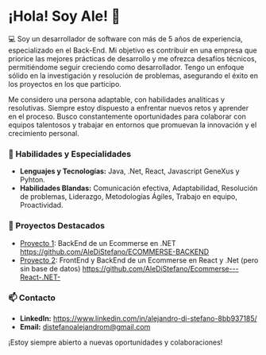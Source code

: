# ¡Hola! Soy Ale! 👋 

💻 Soy un desarrollador de software con más de 5 años de experiencia, especializado en el Back-End. Mi objetivo es contribuir en una empresa que priorice las mejores prácticas de desarrollo y me ofrezca desafíos técnicos, permitiéndome seguir creciendo como desarrollador. Tengo un enfoque sólido en la investigación y resolución de problemas, asegurando el éxito en los proyectos en los que participo.

Me considero una persona adaptable, con habilidades analíticas y resolutivas. Siempre estoy dispuesto a enfrentar nuevos retos y aprender en el proceso. Busco constantemente oportunidades para colaborar con equipos talentosos y trabajar en entornos que promuevan la innovación y el crecimiento personal.

### 🌟 Habilidades y Especialidades
- **Lenguajes y Tecnologías:**  Java, .Net, React, Javascript GeneXus y Pyhton.
- **Habilidades Blandas:** Comunicación efectiva, Adaptabilidad, Resolución de problemas, Liderazgo, Metodologías Ágiles, Trabajo en equipo, Proactividad.

### 🚀 Proyectos Destacados
- [Proyecto 1](#): BackEnd de un Ecommerse en .NET https://github.com/AleDiStefano/ECOMMERSE-BACKEND
- [Proyecto 2](#): FrontEnd y BackEnd de un Ecommerse en React y .Net (pero sin base de datos) https://github.com/AleDiStefano/Ecommerse---React-.NET-

### 📫 Contacto
- **LinkedIn:** https://www.linkedin.com/in/alejandro-di-stefano-8bb937185/
- **Email:** distefanoalejandrom@gmail.com

¡Estoy siempre abierto a nuevas oportunidades y colaboraciones!
